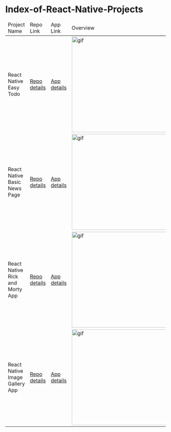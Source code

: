 # Index-of-React-Native-Projects

<table>
    <thead>
        <tr>
            <td>Project Name</td>
            <td>Repo Link</td>
            <td>App Link</td>
            <td>Overview</td>
        </tr>
    </thead>
    <tbody>
        <tr>
            <td>React Native Easy Todo</td>
            <td><a href="https://github.com/frcihan/React-Native-Easy-Todo" target="_blank">Repo details</a></td>
            <td><a href="https://play.google.com/store/apps/details?id=com.easytodo" target="_blank">App details</a></td>
            <td><img height="300" src="https://github.com/frcihan/frcihan/blob/main/animation_500_kd7ngokt.gif" alt="gif"></td>
        </tr>
        <tr>
            <td>React Native Basic News Page</td>
            <td><a href="https://github.com/frcihan/React-Native-Basic-News-Page" target="_blank">Repo details</a></td>
            <td><a href="#" target="_blank">App details</a></td>
            <td><img height="300" src="https://github.com/frcihan/frcihan/blob/main/animation_500_kd7ngokt.gif" alt="gif"></td>
        </tr>
        <tr>
            <td>React Native Rick and Morty App</td>
            <td><a href="#" target="_blank">Repo details</a></td>
            <td><a href="https://snack.expo.io/@farukcihan/axios-get-image" target="_blank">App details</a></td>
            <td><img height="300" src="https://github.com/frcihan/frcihan/blob/main/animation_500_kd7ngokt.gif" alt="gif"></td>
        </tr>
        <tr>
            <td>React Native Image Gallery App</td>
            <td><a href="https://github.com/frcihan/react-native-image-gallery-app" target="_blank">Repo details</a></td>
            <td><a href="https://github.com/frcihan/react-native-image-gallery-app/blob/master/README.md" target="_blank">App details</a></td>
            <td><img height="300" src="https://github.com/frcihan/frcihan/blob/main/animation_500_kd7ngokt.gif" alt="gif"></td>
        </tr>
    </tbody>
</table>

